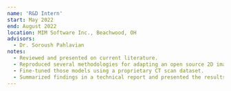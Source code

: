```yaml
---
name: 'R&D Intern'
start: May 2022
end: August 2022
location: MIM Software Inc., Beachwood, OH
advisors:
  - Dr. Soroush Pahlavian
notes:
  - Reviewed and presented on current literature.
  - Reproduced several methodologies for adapting an open source 2D image segmentation model in order to segment 3D medical scans using publicly available code and data.
  - Fine-tuned those models using a proprietary CT scan dataset.
  - Summarized findings in a technical report and presented the results to MIM's R&D Team and Chief Science Officer.
---
```

